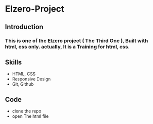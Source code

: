 # Elzero-Project

## Introduction

### This is one of the Elzero project ( The Third One ), Built with html, css only. actually, It is a Training for html, css.

## Skills

<ul>
  <li>HTML, CSS</li>
  <li>Responsive Design</li>
  <li>Git, Github</li>
</ul>

## Code 

<ul>
  <li>clone the repo</li>
  <li>open The html file</li>
</ul>
